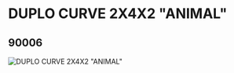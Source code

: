 # DUPLO CURVE 2X4X2 "ANIMAL"
## 90006
![DUPLO CURVE 2X4X2 "ANIMAL"](https://lc-www-live-s.legocdn.com/media/bricks/5/2/4582264.jpg)